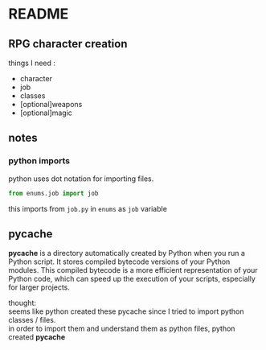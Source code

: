 # README

## RPG character creation
things I need :  
* character
* job
* classes
* [optional]weapons
* [optional]magic

## notes

### python imports
python uses dot notation for importing files.  
```python
from enums.job import job
```
this imports from `job.py` in `enums` as `job` variable

## __pycache__

__pycache__ is a directory automatically created by Python when you run a Python script. It stores compiled bytecode versions of your Python modules. This compiled bytecode is a more efficient representation of your Python code, which can speed up the execution of your scripts, especially for larger projects.

thought:  
seems like python created these pycache since I tried to import python classes / files.  
in order to import them and understand them as python files, python created __pycache__